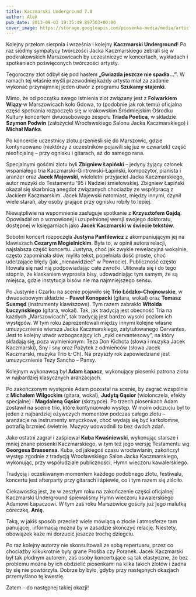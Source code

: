 ```yaml
---
title: Kaczmarski Underground 7.0
author: Alek
pub_date: 2013-09-03 19:35:49.897503+00:00
cover_image: https://storage.googleapis.com/piosenka-media/media/article_covers/wafsgdhfh.png
---
```


Kolejny przełom sierpnia i września i kolejny **Kaczmarski Underground**! Po raz siódmy sympatycy twórczości Jacka Kaczmarskiego zebrali się w podkrakowskich Marszowicach by uczestniczyć w koncertach, wykładach i spotkaniach poświęconych twórczości artysty.

Tegoroczny zlot odbył się pod hasłem **„Gwiazda jeszcze nie spadła…”**. W ramach tej właśnie myśli przewodniej każdy artysta miał za zadanie wykonać przynajmniej jeden utwór z programu **Szukamy stajenki**.

Mimo, że  od początku swego istnienia zlot związany jest z **Folwarkiem Wiązy** w Marszowicach koło Gdowa, to (podobnie jak rok temu) oficjalna część spotkania rozpoczęła się w krakowskim Śródmiejskim Ośrodku Kultury koncertem dwuosobowego zespołu **Triada Poetica**, w składzie **Szymon Podwin** (założyciel Wrocławskiego Salonu Jacka Kaczmarskiego) i **Michał Mańka**.

Po koncercie uczestnicy zlotu przenieśli się do Marszowic, gdzie kontynuowano (niektórzy z uczestników pojawili się już w czwartek) część nieoficjalną – przy ognisku i gitarach, aż do samego rana. 

Specjalnymi gośćmi zlotu byli **Zbigniew Łapiński** – jedyny żyjący członek wspaniałego tria Kaczmarski-Gintrowski-Łapiński, kompozytor, pianista i aranżer oraz **Jacek Majewski**, wieloletni przyjaciel Jacka Kaczmarskiego, autor muzyki do Testamentu ’95 i Nadziei śmiełowskiej. Zbigniew Łapiński okazał się skarbnicą anegdot związanych chociażby ze współpracą z Jackiem Kaczmarskim. Jacek Majewski natomiast, między innymi, czynił wiele starań, aby osoby grające przy ognisku robiły to lepiej.

Niewątpliwie na wspomnienie zasługuje spotkanie z **Krzysztofem Gajdą**. Opowiadał on o wznowionej i uzupełnionej wersji swojego doktoratu, dostępnej w księgarniach jako **Jacek Kaczmarski w świecie tekstów**. 

Sobotni koncert rozpoczęła **Justyna Panfilewicz** z akompaniującym jej na klawiszach **Cezarym Mogielnickim**. Była to, w opinii autora relacji, najsłabsza część koncertu. Justyna, choć jak zwykle rewelacyjna wokalnie, często zapominała słów, myliła tekst, popełniała dość proste, choć uderzające błędy (jak „nienawidzieć” w Powrocie). Publiczność często litowała się nad nią podpowiadając całe zwrotki. Ulitowała się i do tego stopnia, że klaskaniem wyprosiła bisy, udowadniając tym samym, że są miejsca, gdzie instytucja bisów nie ma najmniejszego sensu.

Po Justynie i Czarku na scenie pojawiło się **Trio Łódzko-Chojnowskie**, w dwuosobowym składzie – **Paweł Konopacki** (gitara, wokal) oraz **Tomasz Susmęd** (instrumenty klawiszowe). Tym razem zabrakło **Witolda Łuczyńskiego** (gitara, wokal). Tak, jak tradycją jest obecność Tria na każdych „Marszowicach”, tak tradycją jest bardzo wysoki poziom ich występów. W tym roku zaprezentowali między innymi kolejne własne umuzycznienie wiersza Jacka Kaczmarskiego, zatytułowanego Cervantes. Jest to kolejny utwór wzbogacający ich „cykl cervantesowy”, na który składają się,  poza wymienionym: Teza Don Kichota (słowa i muzyka Jacek Kaczmarski), Sny i sny oraz Pożytek z odmieńców (słowa Jacek Kaczmarski, muzyka Trio Ł-Ch). Na przyszły rok zapowiedziane jest umuzycznienie Tezy Sancho – Pansy.

Kolejnym wykonawcą był **Adam Łapacz**, wykonujący piosenki patrona zlotu w najbardziej klasycznych aranżacjach.

Po zakończonym występnie Adam pozostał na scenie, by zagrać wzspólnie z **Michałem Wilgockim** (gitara, wokal), **Judytą Gąsior** (wiolonczela, efekty specjalne) i **Magdaleną Gąsior** (skrzypce). Po trzech piosenkach Adam zostawił na scenie trio, które kontynuowało występ. W moim odczuciu był to jeden z najbardziej ożywczych momentów podczas całego zlotu – aranżacje na instrumenty smyczkowe, choć wydają się być karkołomne, potrafią brzmieć świetnie. Muzycy udowodnili to bez dwóch zdań.

Jako ostatni zagrał i zaśpiewał **Kuba Kwaśniewski**, wykonując starsze i mniej znane piosenki Kaczmarskiego, w tym też jego wersję Testamentu wg **Georgesa Brassensa**. Kuba, od jakiegoś czasu wrocławianin, zakończył występ zgodnie z tradycją Wrocławskiego Salon Jacka Kaczmarskiego, wykonując, przy współudziale publiczności, Hymn wieczoru kawalerskiego.

Tradycją i oczekiwanym momentem każdego podobnego zlotu, festiwalu, koncertu jest afterparty przy gitarach i śpiewie, co i tym razem się ziściło.

Ciekawostką jest, że w zeszłym roku na zakończenie części oficjalnej Kaczmarski Underground śpiewaliśmy Hymn wieczoru kawalerskiego Adamowi Łapaczowi. W tym zaś roku Marszowice gościły już jego malutką córeczkę, **Anię**. 

Taką, w jakiś sposób przecież wiele mówiącą o zlocie i atmosferze tam panującej, informacją można by w zasadzie skończyć relację. Niestety, obowiązek każe mi dorzucić jeszcze trochę dziegciu.

Po raz kolejny autorzy nie skonsultowali ze sobą repertuaru, przez co chociażby kilkukrotnie były grane Prośba czy Poranek. Jacek Kaczmarski był tak płodnym autorem, zaś osoby koncertujące są tak elastyczne, że bez problemu można by ich obdzielić piosenkami na kilka takich zlotów i żadna by się nie powtórzyła. Dobrze by było, gdyby przy następnych okazjach przemyślano tę kwestię.

Zatem - do następnej takiej okazji!